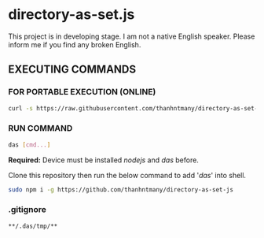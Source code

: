 # directory-as-set.js

This project is in developing stage.
I am not a native English speaker. Please inform me if you find any broken English.


## EXECUTING COMMANDS

### FOR PORTABLE EXECUTION (ONLINE)
```bash
curl -s https://raw.githubusercontent.com/thanhntmany/directory-as-set-js/main/das.js | node - [cmd...]
```

### RUN COMMAND
```bash
das [cmd...]
```
**Required:** Device must be installed *nodejs* and *das* before.

Clone this repository then run the below command to add '*das*' into shell.

```bash
sudo npm i -g https://github.com/thanhntmany/directory-as-set-js
```

### .gitignore
```bash
**/.das/tmp/**
```